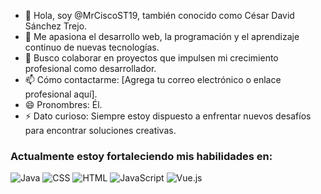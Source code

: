- 👋 Hola, soy @MrCiscoST19, también conocido como César David Sánchez Trejo.  
- 👀 Me apasiona el desarrollo web, la programación y el aprendizaje continuo de nuevas tecnologías.  
- 💞️ Busco colaborar en proyectos que impulsen mi crecimiento profesional como desarrollador.  
- 📫 Cómo contactarme: [Agrega tu correo electrónico o enlace profesional aquí].  
- 😄 Pronombres: Él.  
- ⚡ Dato curioso: Siempre estoy dispuesto a enfrentar nuevos desafíos para encontrar soluciones creativas.
### Actualmente estoy fortaleciendo mis habilidades en:
![Java](https://img.shields.io/badge/Java-ED8B00?style=for-the-badge&logo=java&logoColor=white)
![CSS](https://img.shields.io/badge/CSS-1572B6?style=for-the-badge&logo=css3&logoColor=white)
![HTML](https://img.shields.io/badge/HTML-E34F26?style=for-the-badge&logo=html5&logoColor=white)
![JavaScript](https://img.shields.io/badge/JavaScript-F7DF1E?style=for-the-badge&logo=javascript&logoColor=black)
![Vue.js](https://img.shields.io/badge/Vue.js-4FC08D?style=for-the-badge&logo=vue.js&logoColor=white)

